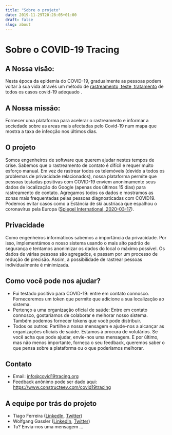```yaml
---
title: "Sobre o projeto"
date: 2019-11-29T20:28:05+01:00
draft: false
slug: about
---
```


# Sobre o COVID-19 Tracing

## A Nossa visão:
Nesta época da epidemia do COVID-19, gradualmente as pessoas podem voltar à sua vida através um método de [rastreamento, teste, tratamento](https://www.theguardian.com/world/2020/mar/13/who-urges-countries-to-track-and-trace-every-covid-19-case) de todos os casos covid-19 adequado .

## A Nossa missão:
Fornecer uma plataforma para acelerar o rastreamento e informar a sociedade sobre as areas mais afectadas pelo Covid-19 num mapa que mostra a taxa de infecção nos últimos dias.

## O projeto
Somos engenheiros de software que querem ajudar nestes tempos de crise. Sabemos que o rastreamento de contato é difícil e requer muito esforço manual.
Em vez de rastrear todos os telemóveis (devido a todos os problemas de privacidade relacionados), nossa plataforma permite que pessoas testadas positivas com COVID-19 enviem anonimamente seus dados de localização do Google (apenas dos últimos 15 dias) para rastreamento de contato. Agregamos todos os dados e mostramos as zonas mais frequentadas pelas pessoas diagnosticadas com COVID19. Podemos evitar casos como a Estância de ski austríaca que espalhou o coronavírus pela Europa ([Spiegel International, 2020-03-17](https://www.spiegel.de/international/europe/ischgl-austrian-ski-resort-flings-coronavirus-around-europe-a-68e10295-1d9c-42cc-9e52-7fea35436479)).


## Privacidade
Como engenheiros informáticos sabemos a importância da privacidade. Por isso, implementámos o nosso sistema usando o mais alto padrão de segurança e tentamos anonimizar os dados do local o máximo possível. Os dados de várias pessoas são agregados, e passam por um processo de redução de precisão. Assim, a possibilidade de rastrear pessoas individualmente é minimizada.

## Como você pode nos ajudar?

* Fui testado positivo para COVID-19: entre em contato connosco. Forneceremos um token que permite que adicione a sua localização ao sistema.
* Pertenço a uma organização oficial de saúde:
Entre em contato connosco, gostaríamos de colaborar e melhorar nosso sistema. Também podemos fornecer tokens que você pode distribuir.
* Todos os outros: Partilhe a nossa mensagem e ajude-nos a alcançar as organizações oficiais de saúde. Estamos à procura de volutários. Se você acha que pode ajudar, envie-nos uma mensagem. E por último, mas não menos importante, forneça o seu feedback, queremos saber o que pensa sobre a plataforma ou o que poderíamos melhorar.

## Contato

* Email: info@covid19tracing.org
* Feedback anônimo pode ser dado aqui: https://www.constructeev.com/covid19tracing

## A equipe por trás do projeto

- Tiago Ferreira ([LinkedIn](https://www.linkedin.com/in/tiago-ferreira-48562095/), [Twitter](https://twitter.com/TiagoRBF))
- Wolfgang Gassler ([LinkedIn](https://www.linkedin.com/in/wolfganggassler/), [Twitter](https://twitter.com/schafele))
- Tu? Envia-nos uma mensagem ...
